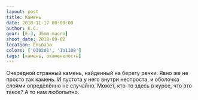 ```yaml
---
layout: post
title: Камень
date: 2018-11-17 00:00:00
author: К.С.
gear: [E-3, 35mm macro]
shoot_date: 2018-09-02
location: Ёльбаза
colors: ['030201', '1a1108']
tags: [камень, окаменелость]
---
```

Очередной странный камень, найденный на берегу речки. Явно же не просто так камень. И пустота у него внутри неспроста, и оболочка слоями определённо не случайно. Может, кто-то здесь в курсе, что это такое? А то нам любопытно.
